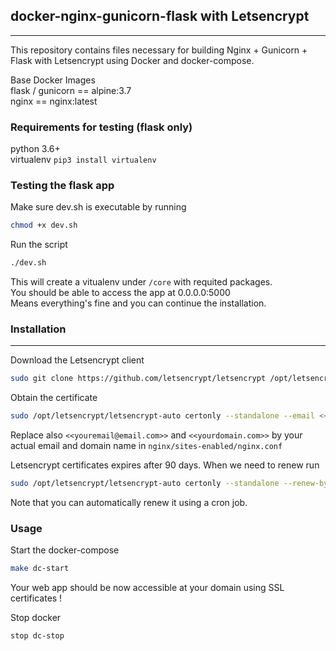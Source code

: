## docker-nginx-gunicorn-flask with Letsencrypt   
---
This repository contains files necessary for building Nginx + Gunicorn + Flask with Letsencrypt using Docker and docker-compose.     

Base Docker Images   
flask / gunicorn == alpine:3.7  
nginx == nginx:latest  

### Requirements for testing (flask only)      
python 3.6+   
virtualenv `pip3 install virtualenv`  


### Testing the flask app   

Make sure dev.sh is executable by running   
```sh
chmod +x dev.sh

```

Run the script  
```sh
./dev.sh
```

This will create a vitualenv under `/core` with requited packages.   
You should be able to access the app at 0.0.0.0:5000  
Means everything's fine and you can continue the installation.   


### Installation

---
Download the Letsencrypt client  
```sh
sudo git clone https://github.com/letsencrypt/letsencrypt /opt/letsencrypt
```

Obtain the certificate
```sh
sudo /opt/letsencrypt/letsencrypt-auto certonly --standalone --email <<youremail@email.com>> -d <<yourdomain.com>>
```

Replace also `<<youremail@email.com>>` and `<<yourdomain.com>>` by your actual email and domain name in `nginx/sites-enabled/nginx.conf`   

Letsencrypt certificates expires after 90 days. When we need to renew run   
```sh
sudo /opt/letsencrypt/letsencrypt-auto certonly --standalone --renew-by-default --email <<youremail@email.com>> -d <<yourdomain.com>>
```
Note that you can automatically renew it using a cron job.  


### Usage   

Start the docker-compose
```sh
make dc-start
```

Your web app should be now accessible at your domain using SSL certificates !

Stop docker
```sh
stop dc-stop
``` 
